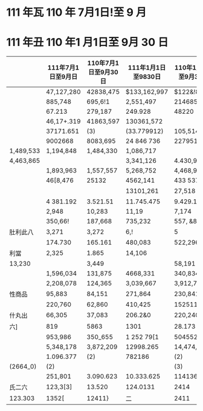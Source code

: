 # 111 年瓦 110 年 7月1日!至 9 月

# 111 年丑 110 年1 月1日至 9月 30 日

| |111年7月1日至9月日|110年7月1日至9月30日|111年1月1日至9830日|110年1月1日至9月30日| | |
|---|---|---|---|---|---|---|
| |47,127,280|42838,475|$133,162,997|$122&!8,015| | |
| |885,748|695,6!1|2,551,497|2146851| | |
| |67.213|279,187|249.928|48220| | |
| |46,17+.319|41863,597|130361,572| | | |
| |37171.651|(3)|(33.779912)|105,514.836| | |
| |9002668|8083,695|24 846 736|22795115| | |
|1,489,533|1,194,848|1,484,330|1,086,717| | | |
|4,463,865| | |3,341,126|4.430,991|3,396,554| |
| |1,893,963|1,557,557|5,268,752|4,468,907| | |
| |46[8,476|25132|4562,141|433 537| | |
| | | |13101,261|27,518|血|13.3659181.069.506|
| |4 381.192|3.521.51|11.745.475|9.429.157| | |
| |2,948|10,283|11,19|7,174| | |
| |350,66!|187,668|735,232|557, &80| | |
|肚利此八|3,271|3,272|6,!|5| | | |
| |174.730|165.161|480,083|522,296| | |
|利當|2,325|1.865|14,106| | | |
|13,230| |3,449| |58,191| | |
| |1,596,034|131,875|4668,331|340,834| | |
| |2,208,078|124,365|3,039,667|3,912,733| | |
|性商品|95,883|84,151|271,864|230,841| | |
| |220,760|62,860|410,425|152511| | |
|什丸出|66,305|37,083|206.2&0|220,240| | |
|六]|819|5863|1301|28.173| | |
| |953,986|350_655|1 252 79[1|504552| | |
| |5,348,178|3,872,209|12998.265|14,474,684| | |
| |1.096.377|(2)|782186|(2)| | |
|(2664_0)|(2)| | |(3)| | |
| |251,801|3.090.623|10.333.625|11413667| | |
|氏二六|123,3[3]|13.520|124.0131|2414| | |
|123.303|1352[|12411}|二|2411| | |關